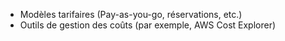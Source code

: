 - Modèles tarifaires (Pay-as-you-go, réservations, etc.)
- Outils de gestion des coûts (par exemple, AWS Cost Explorer)